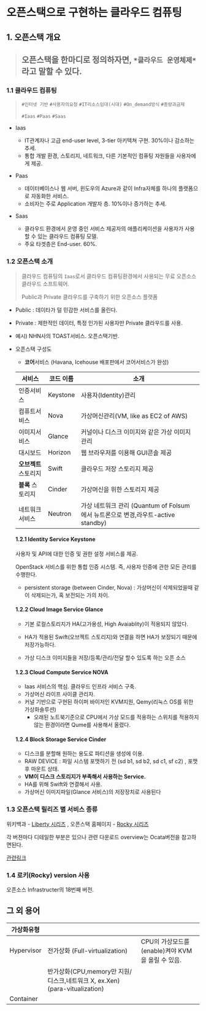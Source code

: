 # 오픈스택으로 구현하는 클라우드 컴퓨팅

## 1. 오픈스택 개요



> ## 오픈스택을 한마디로 정의하자면, `*클라우드 운영체제*` 라고 말할 수 있다.



### 1.1 클라우드 컴퓨팅

> `#인터넷 기반` `#사용자의요청` `#IT리소스임대(시대)` `#On_demand방식`  `#종량과금제`
>
> `#Iaas` `#Paas` `#Saas`

+ Iaas 

  - IT관계자나 고급 end-user level, 3-tier 아키텍쳐 구현. 30%이나 감소하는 추세.

  + 통합 개발 환경, 스토리지, 네트워크, 다른 기본적인 컴퓨팅 자원들을 사용자에게 제공.

+ Paas 

  + 데이터베이스나 웹 서버, 윈도우의 Azure과 같이 Infra자체를 하나의 플랫폼으로 자동화한 서비스. 
  + 소비자는 주로 Application 개발자 층. 10%이나 증가하는 추세.

+ Saas 

  + 클라우드 환경에서 운영 중인 서비스 제공자의 애플리케이션을 사용자가 사용할 수 있는 클라우드 컴퓨팅 모델.
  + 주요 타겟층은 End-user. 60%.



### 1.2 오픈스택 소개

> 클라우드 컴퓨팅의 `Iaas`로서 클라우드 컴퓨팅환경에서 사용되는 무료 오픈소스 클라우드 소프트웨어.
>
> Public과 Private 클라우드를 구축하기 위한 오픈소스 플랫폼

+ Public : 데이타가 덜 민감한 서비스를 올린다.

+ Private : 제한적인 데이터, 특정 인가된 사용자만 Private 클라우드를 사용.

+ 예시) NHN사의 TOAST서비스. 오픈스택기반.

+ 오픈스택 구성도

  + **코어**서비스 (Havana, Icehouse 배포판에서 코어서비스가 완성)

  | 서비스                | 코드 이름 | 소개                                                         |
  | --------------------- | --------- | ------------------------------------------------------------ |
  | 인증서비스            | Keystone  | 사용자(Identity)관리                                         |
  | 컴퓨트서비스          | Nova      | 가상머신관리(VM, like as EC2 of AWS)                         |
  | 이미지서비스          | Glance    | 커널이나 디스크 이미지와 같은 가상 이미지 관리               |
  | 대시보드              | Horizon   | 웹 브라우저를 이용해 GUI콘솔 제공                            |
  | **오브젝트** 스토리지 | Swift     | 클라우드 저장 스토리지 제공                                  |
  | **블록** 스토리지     | Cinder    | 가상머신을 위한 스토리지 제공                                |
  | 네트워크 서비스       | Neutron   | 가상 네트워크 관리 (Quantum of Folsum 에서 뉴트론으로 변경,라우트-active standby) |

  #### 1.2.1 Identity Service Keystone

  사용자 및 API에 대한 인증 및 권한 설정 서비스를 제공.

  OpenStack 서비스를 위한 통합 인증 시스템. 즉, 사용자 인증에 관한 모든 관리를 수행한다.

  + persistent storage (between Cinder, Nova) : 가상머신이 삭제되었을때 같이 삭제되는가, 혹 보전되는 가의 차이.

  #### 1.2.2 Cloud Image Service Glance

  - 기본 로컬스토리지가 HA(고가용성, High Avaiablity)이 적용되지 않았다.

  - HA가 적용된 Swift(오브젝트 스토리지)와 연결을 하면 HA가 보장되기 때문에 저장가능하다.

  - 가상 디스크 이미지들을 저장/등록/관리/전달 할수 있도록 하는 오픈 소스

  #### 1.2.3 Cloud Compute Service NOVA

  + Iaas 서비스의 핵심. 클라우드 인프라 서비스 구축.
  + 가상머신 라이프 사이클 관리자.
  + 커널 기반으로 구현된 하이퍼 바이저인 KVM지원, Qemy(리눅스 OS를 위한 가상화솔루션)
    + 오래된 노트북기준으로 CPU에서 가상 모드를 적용하는 스위치를 적용하지 않는 환경이라면 Qume를 사용해서 올렸다.

  #### 1.2.4 Block Storage Service Cinder

  + 디스크를 분할해 원하는 용도로 파티션을 생성에 이용. 
  + RAW DEVICE : 파일 시스템 포맷하기 전 (sd b1, sd b2, sd c1, sf c2) , 포맷 후 마운트 상태.
  + **VM이 디스크 스토리지가 부족해서 사용하는 Service.**
  + HA를 위해 Swift와 연결해서 사용.
  + 가상머신 이미지파일(Glance 서비스)의 저장장치로 사용된다

### 1.3 오픈스택 릴리즈 별 서비스 종류

위키백과 - [Liberty 시리즈](https://wiki.openstack.org/wiki/ReleaseNotes/Liberty/ko) , 오픈스택 홈페이지 - [Rocky 시리즈](https://docs.openstack.org/install-guide/overview.html)

각 버젼마다 디테일한 부분은 있으나 관련 다운로드 overview는 Ocata버전을 참고하면된다.

[관련링크](https://docs.openstack.org/ocata/install/rdo-services.html)

### 1.4 로키(Rocky) version 사용

오픈소스 Infrastructer의 18번째 버전.



## 그 외 용어

| 가상화유형 |                                                              |                                                   |
| ---------- | ------------------------------------------------------------ | ------------------------------------------------- |
| Hypervisor | 전가상화 (Full-virtualization)                               | CPU의 가상모드를 (enable)켜야 KVM을 올릴 수 있음. |
|            | 반가상화(CPU,memory만 지원/디스크,네트워크 X, ex.Xen) (para-vitualization) |                                                   |
| Container  |                                                              |                                                   |

